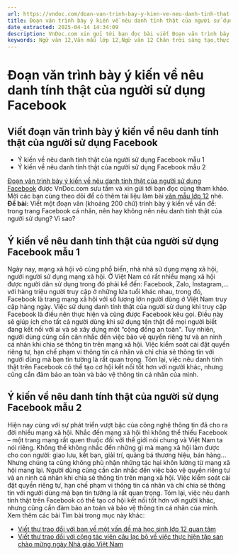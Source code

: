 ```yaml
---
url: https://vndoc.com/doan-van-trinh-bay-y-kien-ve-neu-danh-tinh-that-cua-nguoi-su-dung-facebook-325598
title: Đoạn văn trình bày ý kiến về nêu danh tính thật của người sử dụng Facebook - VnDoc.com
date_extracted: 2025-04-14 14:34:09
description: VnDoc.com xin gửi tới bạn đọc bài viết Đoạn văn trình bày ý kiến về nêu danh tính thật của người sử dụng Facebook để bạn đọc cùng tham khảo.
keywords: Ngữ văn 12,Văn mẫu lớp 12,Ngữ văn 12 Chân trời sáng tạo,thực hành tiếng việt trang 112,Đoạn văn trình bày ý kiến về nêu danh tính thật của người sử dụng Facebook,trình bày ý kiến về nêu danh tính thật của người sử dụng Facebook,ý kiến về nêu danh tính thật của người sử dụng Facebook
---
```


# Đoạn văn trình bày ý kiến về nêu danh tính thật của người sử dụng Facebook
## Viết đoạn văn trình bày ý kiến về nêu danh tính thật của người sử dụng Facebook
  * Ý kiến về nêu danh tính thật của người sử dụng Facebook mẫu 1
  * Ý kiến về nêu danh tính thật của người sử dụng Facebook mẫu 2

[Đoạn văn trình bày ý kiến về nêu danh tính thật của người sử dụng Facebook](<https://vndoc.com/doan-van-trinh-bay-y-kien-ve-neu-danh-tinh-that-cua-nguoi-su-dung-facebook-325598>) được VnDoc.com sưu tầm và xin gửi tới bạn đọc cùng tham khảo. Mời các bạn cùng theo dõi để có thêm tài liệu làm bài [văn mẫu lớp 12](<https://vndoc.com/van-mau-lop12>) nhé.
**Đề bài:** Viết một đoạn văn \(khoảng 200 chữ\) trình bày ý kiến về vấn đề: trong trang Facebook cá nhân, nên hay không nên nêu danh tính thật của người sử dụng? Vì sao?
## Ý kiến về nêu danh tính thật của người sử dụng Facebook mẫu 1
Ngày nay, mạng xã hội vô cùng phổ biến, nhà nhà sử dụng mạng xã hội, người người sử dụng mạng xã hội. Ở Việt Nam có rất nhiều mạng xã hội được người dân sử dụng trong đó phải kể đến: Facebook, Zalo, Instagram,… với hàng triệu người truy cập ở những lứa tuổi khác nhau, trong đó, Facebook là trang mạng xã hội với số lượng lớn người dùng ở Việt Nam truy cập hàng ngày. Việc sử dụng danh tính thật của người sử dụng khi truy cập Facebook là điều nên thực hiện và cũng được Facebook kêu gọi. Điều này sẽ giúp ích cho tất cả người dùng khi sử dụng tên thật để mọi người biết đang kết nối với ai và sẽ xây dựng một “cộng đồng an toàn". Tuy nhiên, người dùng cũng cần cân nhắc đến việc bảo vệ quyền riêng tư và an ninh cá nhân khi chia sẻ thông tin trên mạng xã hội. Việc kiểm soát cài đặt quyền riêng tư, hạn chế phạm vi thông tin cá nhân và chỉ chia sẻ thông tin với người dùng mà bạn tin tưởng là rất quan trọng. Tóm lại, việc nêu danh tính thật trên Facebook có thể tạo cơ hội kết nối tốt hơn với người khác, nhưng cũng cần đảm bảo an toàn và bảo vệ thông tin cá nhân của mình.
## Ý kiến về nêu danh tính thật của người sử dụng Facebook mẫu 2
Hiện nay cùng với sự phát triển vượt bậc của công nghệ thông tin đã cho ra đời nhiều mạng xã hội. Nhắc đến mạng xã hội thì không thể thiếu Facebook – một trang mạng rất quen thuộc đối với thế giới nói chung và Việt Nam ta nói riêng. Không thể không nhắc đến những gì mà mạng xã hội làm được cho con người: giao lưu, kết bạn, giải trí, quảng bá thương hiệu, bán hàng…Nhưng chúng ta cũng không phủ nhận những tác hại khôn lường từ mạng xã hội mang lại. Người dùng cũng cần cân nhắc đến việc bảo vệ quyền riêng tư và an ninh cá nhân khi chia sẻ thông tin trên mạng xã hội. Việc kiểm soát cài đặt quyền riêng tư, hạn chế phạm vi thông tin cá nhân và chỉ chia sẻ thông tin với người dùng mà bạn tin tưởng là rất quan trọng. Tóm lại, việc nêu danh tính thật trên Facebook có thể tạo cơ hội kết nối tốt hơn với người khác, nhưng cũng cần đảm bảo an toàn và bảo vệ thông tin cá nhân của mình.
Xem thêm các bài Tìm bài trong mục này khác:
  * [Viết thư trao đổi với bạn về một vấn đề mà học sinh lớp 12 quan tâm](</viet-thu-trao-doi-voi-ban-ve-mot-van-de-ma-hoc-sinh-lop-12-quan-tam-325604>)
  * [Viết thư trao đổi với cộng tác viên câu lạc bộ về việc thực hiện tập san chào mừng ngày Nhà giáo Việt Nam](</viet-thu-trao-doi-voi-cong-tac-vien-cau-lac-bo-ve-viec-thuc-hien-tap-san-chao-mung-ngay-nha-giao-viet-nam-325679>)

